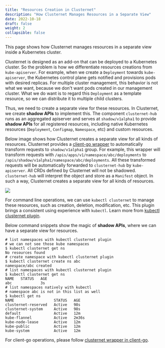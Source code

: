 ```yaml
---
title: "Resources Creation in Clusternet"
description: "How Clusternet Manages Resources in a Separate View"
date: 2022-10-18
draft: false
weight: 2
collapsible: false
---
```


This page shows how Clusternet manages resources in a separate view inside a Kubernetes cluster.

Clusternet is designed as an add-on that can be deployed to a Kubernetes cluster. So the problem is how we differentiate
resources creations from `kube-apiserver`. For example, when we create a `Deployment` towards `kube-apiserver`, the
Kubernetes control plane gets notified and provisions pods with desired replicas. For multiple cluster management, this
behavior is not what we want, because we don't want pods created in our management cluster. What we do want is to regard
this `Deployment` as a template resource, so we can distribute it to multiple child clusters.

Thus, we need to create a separate view for these resources. In Clusternet, we create **shadow APIs** to implement this.
The component `clusternet-hub` runs as an aggregated apiserver and serves at `shadow/v1alpha1` to provide **shadow
APIs** for all registered resources, including native Kubernetes resources (`Deployment`, `Configmap`, `Namespace`, etc)
and custom resources.

Below image shows how Clusternet creates a separate view for all kinds of resources. Clusternet provides
a [client-go wrapper](/docs/tutorials/using-client-go-in-clusternet/) to automatically transform requests
to `shadow/v1alpha1` group. For example, this wrapper will transform requests
with `/apis/apps/v1/namespace/abc/deployments` to `/apis/shadow/v1alpha1/namespace/abc/deployments`. All these
transformed requests will be automatically forwarded to `clusternet-hub` by `kube-apiserver`. All CRDs defined by
Clusternet will not be shadowed. `clusternet-hub` will interpret the object and store as a `Manifest` object. In such a
way, Clusternet creates a separate view for all kinds of resources.

![](/images/clusternet-shadow-api.png)

For command line operations, we can use `kubectl clusternet` to manage these resources, such as creation, deletion,
modification, etc. This plugin brings a consistent using experience with `kubectl`. Learn more
from [kubectl clusternet plugin](/docs/kubectl-clusternet/).

Below command snippets show the magic of **shadow APIs**, where we can have a separate view for resources.

```shell
# list namespaces with kubectl clusternet plugin
# we can not see those kube namespaces
$ kubectl clusternet get ns
No resources found
# create namespace with kubectl clusternet plugin
$ kubectl clusternet create ns abc
namespace/abc created
# list namespaces with kubectl clusternet plugin
$ kubectl clusternet get ns
NAME   STATUS   AGE
abc             3s
# list namespaces natively with kubectl
# namespace abc is not in this list as well
$ kubectl get ns
NAME                  STATUS   AGE
clusternet-reserved   Active   98s
clusternet-system     Active   98s
default               Active   12m
kube-flannel          Active   2m36s
kube-node-lease       Active   12m
kube-public           Active   12m
kube-system           Active   12m
```

For client-go operations, please
follow [clusternet wrapper in client-go](/docs/tutorials/using-client-go-in-clusternet/).
